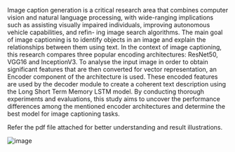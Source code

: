 Image caption generation is a critical research area
that combines computer vision and natural language processing,
with wide-ranging implications such as assisting visually impaired
individuals, improving autonomous vehicle capabilities, and refin-
ing image search algorithms. The main goal of image captioning
is to identify objects in an image and explain the relationships
between them using text. In the context of image captioning,
this research compares three popular encoding architectures:
ResNet50, VGG16 and InceptionV3. To analyse the input image
in order to obtain significant features that are then converted for
vector representation, an Encoder component of the architecture
is used. These encoded features are used by the decoder module
to create a coherent text description using the Long Short Term
Memory LSTM model. By conducting thorough experiments
and evaluations, this study aims to uncover the performance
differences among the mentioned encoder architectures and
determine the best model for image captioning tasks.

Refer the pdf file attached for better understanding and result illustrations.

![image](https://github.com/dshree-21/image-captioner-analysis/assets/90754321/acef49c1-0be2-4e60-a548-a61028abbb7f)
